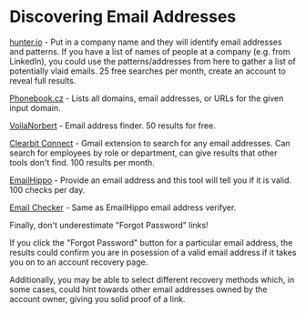 # Discovering Email Addresses
[hunter.io](https://hunter.io/) - Put in a company name and they will identify email addresses and patterns. If you have a list of names of people at a company (e.g. from LinkedIn), you could use the patterns/addresses from here to gather a list of potentially vlaid emails. 25 free searches per month, create an account to reveal full results.  

[Phonebook.cz](https://phonebook.cz/) - Lists all domains, email addresses, or URLs for the given input domain.  

[VoilaNorbert](https://www.voilanorbert.com/) - Email address finder. 50 results for free.

[Clearbit Connect](https://connect.clearbit.com/) - Gmail extension to search for any email addresses. Can search for employees by role or department, can give results that other tools don't find. 100 results per month.

[EmailHippo](https://tools.emailhippo.com/) - Provide an email address and this tool will tell you if it is valid. 100 checks per day.

[Email Checker](https://email-checker.net/) - Same as EmailHippo email address verifyer.

Finally, don't underestimate "Forgot Password" links!

If you click the "Forgot Password" button for a particular email address, the results could confirm you are in posession of a valid email address if it takes you on to an account recovery page.

Additionally, you may be able to select different recovery methods which, in some cases, could hint towards other email addresses owned by the account owner, giving you solid proof of a link.